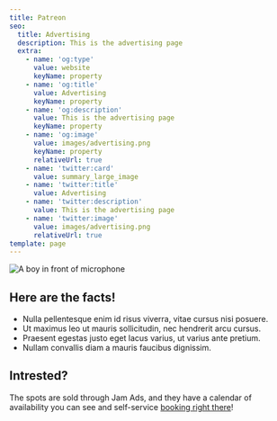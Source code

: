```yaml
---
title: Patreon
seo:
  title: Advertising
  description: This is the advertising page
  extra:
    - name: 'og:type'
      value: website
      keyName: property
    - name: 'og:title'
      value: Advertising
      keyName: property
    - name: 'og:description'
      value: This is the advertising page
      keyName: property
    - name: 'og:image'
      value: images/advertising.png
      keyName: property
      relativeUrl: true
    - name: 'twitter:card'
      value: summary_large_image
    - name: 'twitter:title'
      value: Advertising
    - name: 'twitter:description'
      value: This is the advertising page
    - name: 'twitter:image'
      value: images/advertising.png
      relativeUrl: true
template: page
---
```


![A boy in front of microphone](/images/advertising.png)

## Here are the facts!

- Nulla pellentesque enim id risus viverra, vitae cursus nisi posuere.
- Ut maximus leo ut mauris sollicitudin, nec hendrerit arcu cursus.
- Praesent egestas justo eget lacus varius, ut varius ante pretium.
- Nullam convallis diam a mauris faucibus dignissim.

## Intrested?

The spots are sold through Jam Ads, and they have a calendar of availability you can see and self-service [booking right there](/thank-you)!

